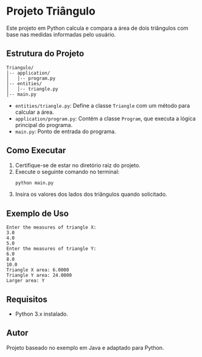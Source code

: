 # Projeto Triângulo

Este projeto em Python calcula e compara a área de dois triângulos com base nas medidas informadas pelo usuário.

## Estrutura do Projeto
```
Triangulo/
│-- application/
│   │-- program.py
│-- entities/
│   │-- triangle.py
│-- main.py
```

- `entities/triangle.py`: Define a classe `Triangle` com um método para calcular a área.
- `application/program.py`: Contém a classe `Program`, que executa a lógica principal do programa.
- `main.py`: Ponto de entrada do programa.

## Como Executar
1. Certifique-se de estar no diretório raiz do projeto.
2. Execute o seguinte comando no terminal:
   ```sh
   python main.py
   ```
3. Insira os valores dos lados dos triângulos quando solicitado.

## Exemplo de Uso
```
Enter the measures of triangle X:
3.0
4.0
5.0
Enter the measures of triangle Y:
6.0
8.0
10.0
Triangle X area: 6.0000
Triangle Y area: 24.0000
Larger area: Y
```

## Requisitos
- Python 3.x instalado.

## Autor
Projeto baseado no exemplo em Java e adaptado para Python.

